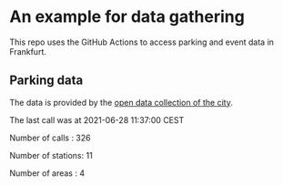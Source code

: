 # An example for data gathering

This repo uses the GitHub Actions to access parking and event data in Frankfurt.

## Parking data
The data is provided by the [open data collection of the city](https://www.offenedaten.frankfurt.de/).

The last call was at 2021-06-28 11:37:00 CEST

Number of calls   : 326

Number of stations:  11

Number of areas   :   4

